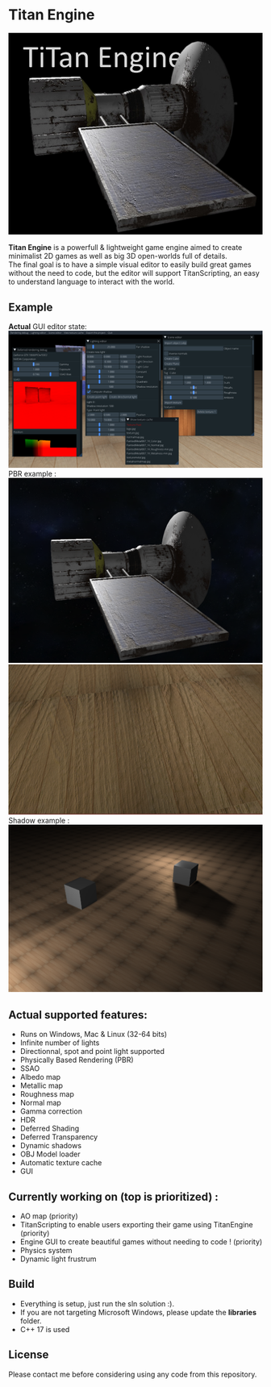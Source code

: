 # Titan Engine
![logo](graphicData/logo.jpg "logo")

**Titan Engine** is a powerfull & lightweight game engine aimed to create minimalist 2D games as well as
big 3D open-worlds full of details. </br>
The final goal is to have a simple visual editor to easily build great games without the need to code, but the editor will support TitanScripting, an easy to understand language to interact with the world.

## Example
**Actual** GUI editor state:
![Example](example6.png "Example of actual titan rendering")
PBR example :
![Example](example5.png "Example of actual titan rendering")
![Example](example4.png "Example of actual titan rendering")
Shadow example :
![Example](example3.png "Example of actual titan rendering")

## Actual supported features:
- Runs on Windows, Mac & Linux (32-64 bits)
- Infinite number of lights
- Directionnal, spot and point light supported
- Physically Based Rendering (PBR)
- SSAO
- Albedo map
- Metallic map
- Roughness map
- Normal map
- Gamma correction
- HDR
- Deferred Shading
- Deferred Transparency
- Dynamic shadows
- OBJ Model loader
- Automatic texture cache
- GUI

## Currently working on (top is prioritized) :
- AO map (priority)
- TitanScripting to enable users exporting their game using TitanEngine (priority)
- Engine GUI to create beautiful games without needing to code ! (priority)
- Physics system
- Dynamic light frustrum

## Build
- Everything is setup, just run the sln solution :).
- If you are not targeting Microsoft Windows, please update the **libraries** folder.
- C++ 17 is used

## License
Please contact me before considering using any code from this repository.